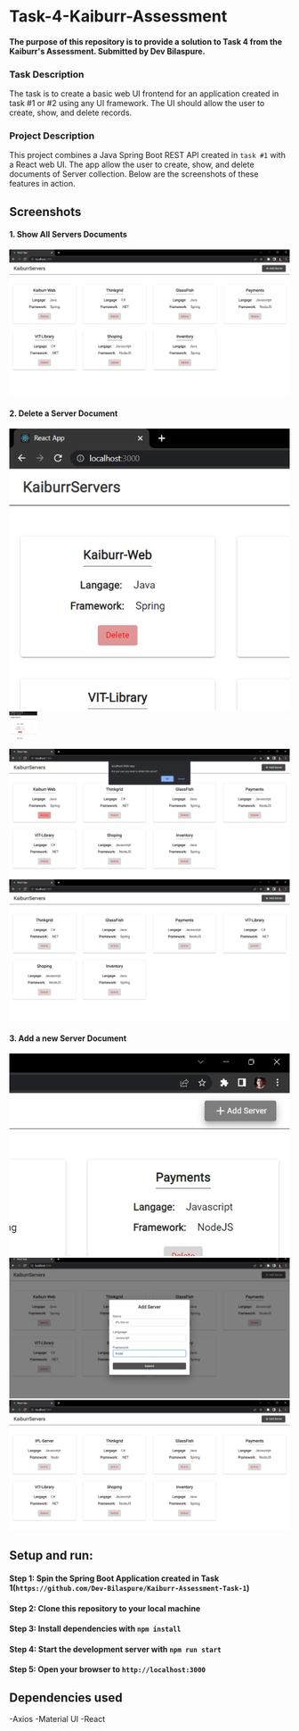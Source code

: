 # Task-4-Kaiburr-Assessment
#### The purpose of this repository is to provide a solution to Task 4 from the Kaiburr's Assessment. Submitted by Dev Bilaspure.

### Task Description
The task is to create a basic web UI frontend for an application created in task #1 or #2 using any UI framework. The UI should allow the user to create, show, and delete records.

### Project Description
This project combines a Java Spring Boot REST API created in `task #1` with a React web UI.
The app allow the user to create, show, and delete documents of Server collection. Below are the screenshots of these features in action.

## Screenshots
#### 1. Show All Servers Documents
![showAllServers](screenshots/viewServers.png)

#### 2. Delete a Server Document
![deleteAServerDocument](screenshots/clickDelete.png)
<img src="screenshots/clickDelete.png" height="50">

![deleteAServerDocument](screenshots/tryingToDelete.png)
![deleteAServerDocument](screenshots/serverDeleted.png)

#### 3. Add a new Server Document
![clickAddBtn](screenshots/clickAddBtn.png)
![addServerDialog](screenshots/addServerDialog.png)
![serverAdded](screenshots/serverAdded.png)


## Setup and run:

#### Step 1: Spin the Spring Boot Application created in Task 1(`https://github.com/Dev-Bilaspure/Kaiburr-Assessment-Task-1`)
#### Step 2: Clone this repository to your local machine
#### Step 3: Install dependencies with `npm install`
#### Step 4: Start the development server with `npm run start`
#### Step 5: Open your browser to `http://localhost:3000`


## Dependencies used
-Axios
-Material UI
-React
